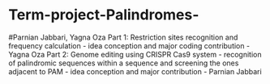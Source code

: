 # Term-project-Palindromes-

#Parnian Jabbari, Yagna Oza
Part 1: Restriction sites recognition and frequency calculation - idea conception and major coding contribution - Yagna Oza
Part 2: Genome editing using CRISPR Cas9 system - recognition of palindromic sequences within a sequence and screening the ones adjacent to PAM - idea conception and major contribution - Parnian Jabbari
